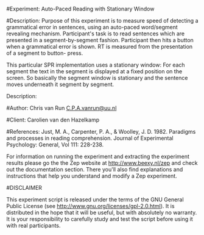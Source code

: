 #Experiment:
Auto-Paced Reading with Stationary Window

#Description:
Purpose of this experiment is to measure speed of detecting a grammatical error in sentences, using an auto-paced word/segment revealing mechanism. 
Participant's task is to read sentences which are presented in a 
segment-by-segment fashion. Participant then hits a button when a grammatical error is shown. 
RT is measured from the presentation of a segment to button-
press.

This particular SPR implementation uses a stationary window: For each
segment the text in the segment is displayed at a fixed position on the
screen. So basically the segment window is stationary and the sentence
moves underneath it segment by segment.


Description:
        

#Author:
Chris van Run <C.P.A.vanrun@uu.nl>

#Client:
        Carolien van den Hazelkamp

#References:
        Just, M. A., Carpenter, P. A., & Woolley, J. D. 1982. 
          Paradigms and processes in reading comprehension. 
          Journal of Experimental Psychology: General, Vol 111: 228-238.


For information on running the experiment and extracting the experiment
results please go the the Zep website at http://www.beexy.nl/zep and check 
out the documentation section. There you'll also find explanations and 
instructions that help you understand and modify a Zep experiment.


#DISCLAIMER

This experiment script is released under the terms of the GNU General Public
License (see http://www.gnu.org/licenses/gpl-2.0.html). It is distributed in
the hope that it will be useful, but with absolutely no warranty. It is your
responsibility to carefully study and test the script before using it with 
real participants.